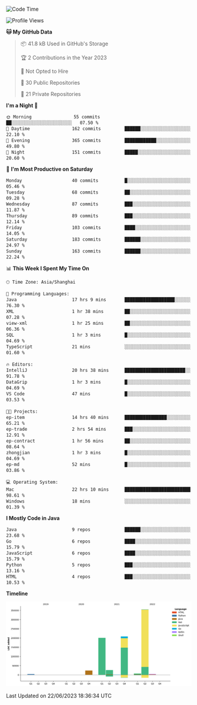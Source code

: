 <!--START_SECTION:waka-->
![Code Time](http://img.shields.io/badge/Code%20Time-1%2C896%20hrs%2057%20mins-blue)

![Profile Views](http://img.shields.io/badge/Profile%20Views-0-blue)

**🐱 My GitHub Data** 

> 📦 41.8 kB Used in GitHub's Storage 
 > 
> 🏆 2 Contributions in the Year 2023
 > 
> 🚫 Not Opted to Hire
 > 
> 📜 30 Public Repositories 
 > 
> 🔑 21 Private Repositories 
 > 
**I'm a Night 🦉** 

```text
🌞 Morning                55 commits          ██░░░░░░░░░░░░░░░░░░░░░░░   07.50 % 
🌆 Daytime                162 commits         ██████░░░░░░░░░░░░░░░░░░░   22.10 % 
🌃 Evening                365 commits         ████████████░░░░░░░░░░░░░   49.80 % 
🌙 Night                  151 commits         █████░░░░░░░░░░░░░░░░░░░░   20.60 % 
```
📅 **I'm Most Productive on Saturday** 

```text
Monday                   40 commits          █░░░░░░░░░░░░░░░░░░░░░░░░   05.46 % 
Tuesday                  68 commits          ██░░░░░░░░░░░░░░░░░░░░░░░   09.28 % 
Wednesday                87 commits          ███░░░░░░░░░░░░░░░░░░░░░░   11.87 % 
Thursday                 89 commits          ███░░░░░░░░░░░░░░░░░░░░░░   12.14 % 
Friday                   103 commits         ████░░░░░░░░░░░░░░░░░░░░░   14.05 % 
Saturday                 183 commits         ██████░░░░░░░░░░░░░░░░░░░   24.97 % 
Sunday                   163 commits         ██████░░░░░░░░░░░░░░░░░░░   22.24 % 
```


📊 **This Week I Spent My Time On** 

```text
🕑︎ Time Zone: Asia/Shanghai

💬 Programming Languages: 
Java                     17 hrs 9 mins       ███████████████████░░░░░░   76.30 % 
XML                      1 hr 38 mins        ██░░░░░░░░░░░░░░░░░░░░░░░   07.28 % 
view-xml                 1 hr 25 mins        ██░░░░░░░░░░░░░░░░░░░░░░░   06.36 % 
SQL                      1 hr 3 mins         █░░░░░░░░░░░░░░░░░░░░░░░░   04.69 % 
TypeScript               21 mins             ░░░░░░░░░░░░░░░░░░░░░░░░░   01.60 % 

🔥 Editors: 
IntelliJ                 20 hrs 38 mins      ███████████████████████░░   91.78 % 
DataGrip                 1 hr 3 mins         █░░░░░░░░░░░░░░░░░░░░░░░░   04.69 % 
VS Code                  47 mins             █░░░░░░░░░░░░░░░░░░░░░░░░   03.53 % 

🐱‍💻 Projects: 
ep-item                  14 hrs 40 mins      ████████████████░░░░░░░░░   65.21 % 
ep-trade                 2 hrs 54 mins       ███░░░░░░░░░░░░░░░░░░░░░░   12.91 % 
ep-contract              1 hr 56 mins        ██░░░░░░░░░░░░░░░░░░░░░░░   08.64 % 
zhongjian                1 hr 3 mins         █░░░░░░░░░░░░░░░░░░░░░░░░   04.69 % 
ep-md                    52 mins             █░░░░░░░░░░░░░░░░░░░░░░░░   03.86 % 

💻 Operating System: 
Mac                      22 hrs 10 mins      █████████████████████████   98.61 % 
Windows                  18 mins             ░░░░░░░░░░░░░░░░░░░░░░░░░   01.39 % 
```

**I Mostly Code in Java** 

```text
Java                     9 repos             ██████░░░░░░░░░░░░░░░░░░░   23.68 % 
Go                       6 repos             ████░░░░░░░░░░░░░░░░░░░░░   15.79 % 
JavaScript               6 repos             ████░░░░░░░░░░░░░░░░░░░░░   15.79 % 
Python                   5 repos             ███░░░░░░░░░░░░░░░░░░░░░░   13.16 % 
HTML                     4 repos             ███░░░░░░░░░░░░░░░░░░░░░░   10.53 % 
```



**Timeline**

![Lines of Code chart](https://raw.githubusercontent.com/youtiaoguagua/youtiaoguagua/master/assets/bar_graph.png)


 Last Updated on 22/06/2023 18:36:34 UTC
<!--END_SECTION:waka-->